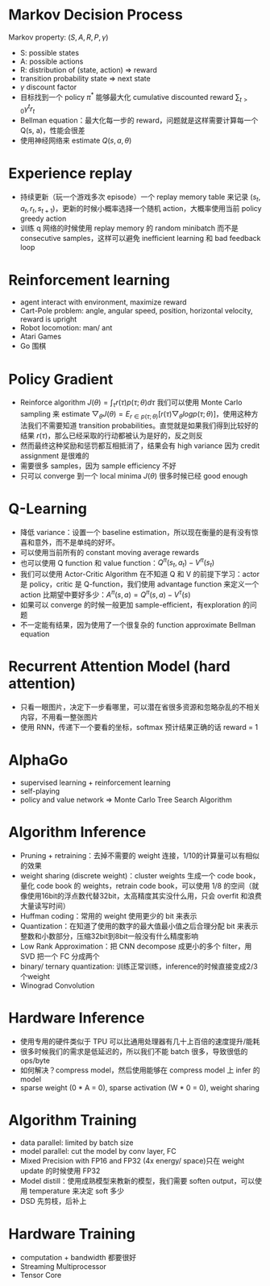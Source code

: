 # Markov Decision Process

Markov property: $(S, A, R, P, \gamma)$

- S: possible states
- A: possible actions
- R: distribution of (state, action) => reward
- transition probability state => next state
- $\gamma$ discount factor
- 目标找到一个 policy $\pi^*$ 能够最大化 cumulative discounted reward $\sum_{t > 0} \gamma ^ t r_t$
- Bellman equation：最大化每一步的 reward，问题就是这样需要计算每一个 Q(s, a)，性能会很差
- 使用神经网络来 estimate $Q(s, a, \theta)$

# Experience replay
- 持续更新（玩一个游戏多次 episode）一个 replay memory table 来记录 $(s_t, a_t, r_t, s_{t+1})$，更新的时候小概率选择一个随机 action，大概率使用当前 policy greedy action
- 训练 q 网络的时候使用 replay memory 的 random minibatch 而不是 consecutive samples，这样可以避免 inefficient learning 和 bad feedback loop

# Reinforcement learning

- agent interact with environment, maximize reward
- Cart-Pole problem: angle, angular speed, position, horizontal velocity, reward is upright
- Robot locomotion: man/ ant
- Atari Games
- Go 围棋

# Policy Gradient

- Reinforce algorithm $J(\theta) = \int_\tau r(\tau)p(\tau; \theta)d\tau$ 我们可以使用 Monte Carlo sampling 来 estimate $\bigtriangledown_\theta J(\theta) = E_{r \in p(\tau; \theta)}[r(\tau) \bigtriangledown_\theta log p(\tau; \theta)]$，使用这种方法我们不需要知道 transition probabilities。直觉就是如果我们得到比较好的结果 $r(\tau)$，那么已经采取的行动都被认为是好的，反之则反
- 然而最终这种奖励和惩罚都互相抵消了，结果会有 high variance 因为 credit assignment 是很难的
- 需要很多 samples，因为 sample efficiency 不好
- 只可以 converge 到一个 local minima $J(\theta)$ 很多时候已经 good enough

# Q-Learning

- 降低 variance：设置一个 baseline estimation，所以现在衡量的是有没有惊喜和意外，而不是单纯的好坏。
- 可以使用当前所有的 constant moving average rewards
- 也可以使用 Q function 和 value function：$Q^{\pi}(s_t, a_t) - V^{\pi}(s_t)$
- 我们可以使用 Actor-Critic Algorithm 在不知道 Q 和 V 的前提下学习：actor 是 policy，critic 是 Q-function，我们使用 advantage function 来定义一个 action 比期望中要好多少：$A^\pi (s, a) = Q^\pi (s, a) - V^\tau (s)$
- 如果可以 converge 的时候一般更加 sample-efficient，有exploration 的问题
- 不一定能有结果，因为使用了一个很复杂的 function approximate Bellman equation

# Recurrent Attention Model (hard attention)

- 只看一眼图片，决定下一步看哪里，可以潜在省很多资源和忽略杂乱的不相关内容，不用看一整张图片
- 使用 RNN，传递下一个要看的坐标，softmax 预计结果正确的话 reward = 1

# AlphaGo

- supervised learning + reinforcement learning
- self-playing
- policy and value network => Monte Carlo Tree Search Algorithm

# Algorithm Inference

- Pruning + retraining：去掉不需要的 weight 连接，1/10的计算量可以有相似的效果
- weight sharing (discrete weight)：cluster weights 生成一个 code book，量化 code book 的 weights，retrain code book，可以使用 1/8 的空间（就像使用16bit的浮点数代替32bit，太高精度其实没什么用，只会 overfit 和浪费大量读写时间）
- Huffman coding：常用的 weight 使用更少的 bit 来表示
- Quantization：在知道了使用的数字的最大值最小值之后合理分配 bit 来表示整数和小数部分，压缩32bit到8bit一般没有什么精度影响
- Low Rank Approximation：把 CNN decompose 成更小的多个 filter，用 SVD 把一个 FC 分成两个
- binary/ ternary quantization: 训练正常训练，inference的时候直接变成2/3个weight
- Winograd Convolution

# Hardware Inference

- 使用专用的硬件类似于 TPU 可以比通用处理器有几十上百倍的速度提升/能耗
- 很多时候我们的需求是低延迟的，所以我们不能 batch 很多，导致很低的 ops/byte
- 如何解决？compress model，然后使用能够在 compress model 上 infer 的 model
- sparse weight (0 * A = 0), sparse activation (W * 0 = 0), weight sharing

# Algorithm Training

- data parallel: limited by batch size
- model parallel: cut the model by conv layer, FC
- Mixed Precision with FP16 and FP32 (4x energy/ space)只在 weight update 的时候使用 FP32
- Model distill：使用成熟模型来教新的模型，我们需要 soften output，可以使用 temperature 来决定 soft 多少
- DSD 先剪枝，后补上

# Hardware Training

- computation + bandwidth 都要很好
- Streaming Multiprocessor
- Tensor Core